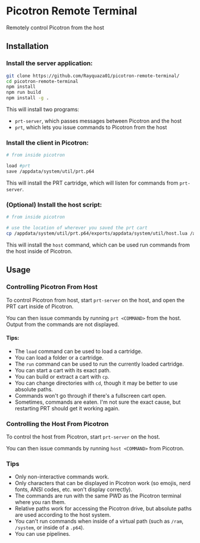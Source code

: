 # Picotron Remote Terminal

Remotely control Picotron from the host

## Installation

### Install the server application:

```bash
git clone https://github.com/Rayquaza01/picotron-remote-terminal/
cd picotron-remote-terminal
npm install
npm run build
npm install -g .
```

This will install two programs:
 * `prt-server`, which passes messages between Picotron and the host
 * `prt`, which lets you issue commands to Picotron from the host


### Install the client in Picotron:

```bash
# from inside picotron

load #prt
save /appdata/system/util/prt.p64
```

This will install the PRT cartridge, which will listen for commands from `prt-server`.

### (Optional) Install the host script:

```bash
# from inside picotron

# use the location of wherever you saved the prt cart
cp /appdata/system/util/prt.p64/exports/appdata/system/util/host.lua /appdata/system/util
```

This will install the `host` command, which can be used run commands from the host inside of Picotron.

## Usage

### Controlling Picotron From Host

To control Picotron from host, start `prt-server` on the host, and open the PRT cart inside of Picotron.

You can then issue commands by running `prt <COMMAND>` from the host. Output from the commands are not displayed.

#### Tips:

* The `load` command can be used to load a cartridge.
* You can load a folder or a cartridge.
* The `run` command can be used to run the currently loaded cartridge.
* You can start a cart with its exact path.
* You can build or extract a cart with `cp`.
* You can change directories with `cd`, though it may be better to use absolute paths.
* Commands won't go through if there's a fullscreen cart open.
* Sometimes, commands are eaten. I'm not sure the exact cause, but restarting PRT should get it working again.

### Controlling the Host From Picotron

To control the host from Picotron, start `prt-server` on the host.

You can then issue commands by running `host <COMMAND>` from Picotron.

### Tips

* Only non-interactive commands work.
* Only characters that can be displayed in Picotron work (so emojis, nerd fonts, ANSI codes, etc. won't display correctly).
* The commands are run with the same PWD as the Picotron terminal where you ran them.
* Relative paths work for accessing the Picotron drive, but absolute paths are used according to the host system.
* You can't run commands when inside of a virtual path (such as `/ram`, `/system`, or inside of a `.p64`).
* You can use pipelines.
